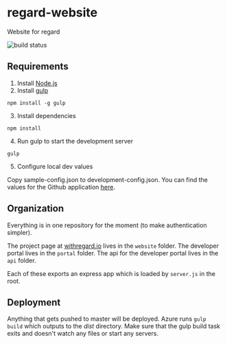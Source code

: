 # regard-website

Website for regard

![build status](https://api.travis-ci.org/with-regard/regard-website.svg)

## Requirements

1. Install [Node.js](http://nodejs.org)
2. Install [gulp](http://gulpjs.com/)
```
npm install -g gulp
```

3. Install dependencies
```
npm install
```
4. Run gulp to start the development server
```
gulp
```
5. Configure local dev values

Copy sample-config.json to development-config.json. You can find the values for the Github application [here](https://github.com/organizations/with-regard/settings/applications/).

## Organization

Everything is in one repository for the moment (to make authentication simpler).

The project page at [withregard.io](http://withregard.io) lives in the `website` folder.
The developer portal lives in the `portal` folder.
The api for the developer portal lives in the `api` folder. 

Each of these exports an express app which is loaded by `server.js` in the root. 

## Deployment

Anything that gets pushed to master will be deployed. Azure runs `gulp build` which outputs to the *dist* directory. Make sure that the gulp build task exits and doesn't watch any files or start any servers.
